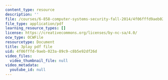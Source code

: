 ```yaml
---
content_type: resource
description: ''
file: /courses/6-858-computer-systems-security-fall-2014/4f06fffd9aeb023a89c9c8b5e92df26d_uT7BXusDgDM.pdf
file_type: application/pdf
learning_resource_types: []
license: https://creativecommons.org/licenses/by-nc-sa/4.0/
ocw_type: OCWFile
resourcetype: Document
title: 3play pdf file
uid: 4f06fffd-9aeb-023a-89c9-c8b5e92df26d
video_files:
  video_thumbnail_file: null
video_metadata:
  youtube_id: null
---
```

